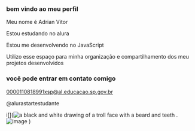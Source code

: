 ### bem vindo ao meu perfil
Meu nome é Adrian Vitor

Estou estudando no alura

Estou me desenvolvendo no JavaScript

Utilizo esse espaço para minha organização e compartilhamento dos meu projetos desenvolvidos
### vocẽ pode entrar em contato comigo
0000110818991xsp@al.educacao.sp.gov.br

@alurastartestudante


i[](<img src="https://media1.tenor.com/m/on61eHxj6OUAAAAC/trollge-troll-smile.gif" alt="a black and white drawing of a troll face with a beard and teeth ."/>![image](https://github.com/user-attachments/assets/cfead0fc-922c-4907-8c92-ef58c1383990)
)
